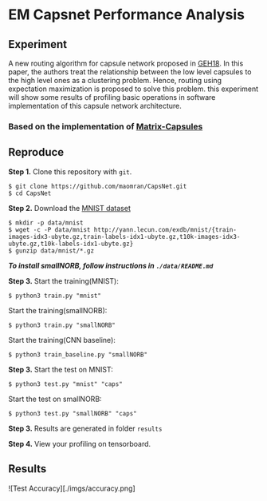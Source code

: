 # EM Capsnet Performance Analysis
## Experiment 
A new routing algorithm for capsule network proposed in
[GEH18](https://openreview.net/pdf?id=HJWLfGWRb). In this paper, the authors treat the relationship between the low level capsules to
the high level ones as a clustering problem. Hence, routing using expectation maximization is
proposed to solve this problem. this experiment will show some results of profiling basic operations
in software implementation of this capsule network architecture.
### Based on the implementation of [Matrix-Capsules](https://github.com/www0wwwjs1/Matrix-Capsules-EM-Tensorflow)


## Reproduce
**Step 1.**
Clone this repository with ``git``.
```
$ git clone https://github.com/maomran/CapsNet.git
$ cd CapsNet
```
**Step 2.**
Download the [MNIST dataset](http://yann.lecun.com/exdb/mnist/)
```
$ mkdir -p data/mnist
$ wget -c -P data/mnist http://yann.lecun.com/exdb/mnist/{train-images-idx3-ubyte.gz,train-labels-idx1-ubyte.gz,t10k-images-idx3-ubyte.gz,t10k-labels-idx1-ubyte.gz}
$ gunzip data/mnist/*.gz
```
***To install smallNORB, follow instructions in ```./data/README.md```***

**Step 3.**
Start the training(MNIST):
```
$ python3 train.py "mnist"
```
Start the training(smallNORB):
```
$ python3 train.py "smallNORB"
```
Start the training(CNN baseline):
```
$ python3 train_baseline.py "smallNORB"
```

**Step 3.**
Start the test on MNIST:
```
$ python3 test.py "mnist" "caps"
```

Start the test on smallNORB:
```
$ python3 test.py "smallNORB" "caps"
```
**Step 3.**
Results are generated in folder ```results```

**Step 4.**
View your profiling on tensorboard. 

## Results
![Test Accuracy][./imgs/accuracy.png]


